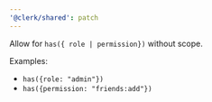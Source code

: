 ```yaml
---
'@clerk/shared': patch
---
```


Allow for `has({ role | permission})` without scope.

Examples:
- `has({role: "admin"})`
- `has({permission: "friends:add"})`
